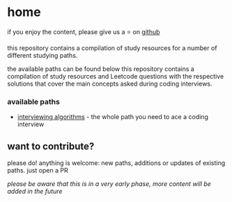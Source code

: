 # home

if you enjoy the content, please give us a ⭐ on [github](https://github.com/schneiderl/ztoh)

this repository contains a compilation of study resources for a number of different studying paths. 

the available paths can be found below
this repository contains a compilation of study resources and Leetcode questions with the respective solutions that cover the main concepts asked during coding interviews.

### available paths
- [interviewing algorithms](interviewing-algorithms/README.md) - the whole path you need to ace a coding interview


## want to contribute? 

please do! anything is welcome: new paths, additions or updates of existing paths. just open a PR

_please be aware that this is in a very early phase, more content will be added in the future_
